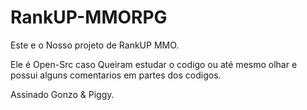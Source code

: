 # RankUP-MMORPG

Este e o Nosso projeto de RankUP MMO.

Ele é Open-Src caso Queiram estudar o codigo ou até mesmo olhar e possui alguns comentarios em partes dos codigos.

Assinado Gonzo & Piggy.

